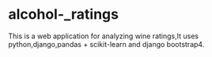 # alcohol-_ratings
This is a web application for analyzing wine ratings,It uses python,django,pandas + scikit-learn and django bootstrap4.
